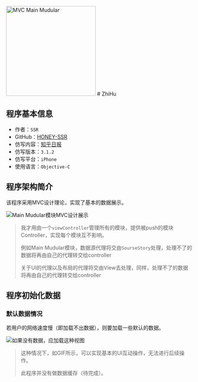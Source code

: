 <img width="242" alt="MVC Main Mudular" src="https://user-images.githubusercontent.com/88606535/151107954-1743a3cd-9b87-46db-9bf2-98071e7945d8.png">
# ZhiHu

## 程序基本信息

- 作者：`SSR`
- GitHub：[HONEY-SSR](https://github.com/HONEY-SSR)
- 仿写内容：[知乎日报](https://github.com/HONEY-SSR/ZhiHu)
- 仿写版本：`3.1.2`
- 仿写平台：`iPhone`
- 使用语言：`Objective-C`

## 程序架构简介

该程序采用MVC设计理论，实现了基本的数据展示。

![Main Mudular模块MVC设计展示](https://user-images.githubusercontent.com/88606535/151107954-1743a3cd-9b87-46db-9bf2-98071e7945d8.png)

> 我才用由一个`viewController`管理所有的模块，提供被push的模块Controller，实现每个模块互不影响。
>
> 例如Main Mudular模块，数据源代理将交由`SourseStory`处理，处理不了的数据将再由自己的代理转交给controller
>
> 关于UI的代理以及布局的代理将交由View去处理，同样，处理不了的数据将再由自己的代理转交给controller
>

## 程序初始化数据

### 默认数据情况

若用户的网络速度慢（即加载不出数据），则要加载一些默认的数据。

![如果没有数据，应加载这种视图](https://github.com/HONEY-SSR/ZhiHu/blob/main/ReadMe/ZhiHu%20without%20data.gif)

>这种情况下，如GIF所示，可以实现基本的UI互动操作，无法进行后续操作。
>
>此程序并没有做数据缓存（待完成）。

